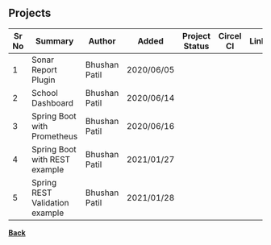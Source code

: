 ## Projects

| **Sr No** | **Summary** | **Author** | **Added** | **Project Status** | **Circel CI** | **Link** |
| ------ | ------ | ------ | ------ | ------ | ------ | ------ |
| 1 | Sonar Report Plugin | Bhushan Patil | 2020/06/05 | <span style="color: green;font-weight: bold;"><i class="fa fa-check"></i></span> | <span style="color: red;font-weight: bold;"><i class="fa fa-times"></i></span> | [<i class="fa fa-file"></i>](/sonar-plugins/index)|
| 2 | School Dashboard | Bhushan Patil | 2020/06/14 | <span style="color: green;font-weight: bold;"><i class="fa fa-check"></i></span> | <span style="color: green;font-weight: bold;"><i class="fa fa-check"></i></span> | [<i class="fa fa-file"></i>](/school-dashboard/)|
| 3 | Spring Boot with Prometheus | Bhushan Patil | 2020/06/16 | <span style="color: green;font-weight: bold;"><i class="fa fa-check"></i></span> | <span style="color: red;font-weight: bold;"><i class="fa fa-times"></i></span> | [<i class="fa fa-file"></i>](/spring-boot-with-prometheus/)|
| 4 | Spring Boot with REST example | Bhushan Patil | 2021/01/27 | <span style="color: green;font-weight: bold;"><i class="fa fa-check"></i></span> | <span style="color: red;font-weight: bold;"><i class="fa fa-times"></i></span> | [<i class="fa fa-file"></i>](/spring-boot-rest-example/)|
| 5 | Spring REST Validation example | Bhushan Patil | 2021/01/28 | <span style="color: green;font-weight: bold;"><i class="fa fa-check"></i></span> | <span style="color: red;font-weight: bold;"><i class="fa fa-times"></i></span> | [<i class="fa fa-file"></i>](/spring-rest-validation-example/)|

[<i class="fa fa-arrow-left"></i> **Back**](/documentation/)
